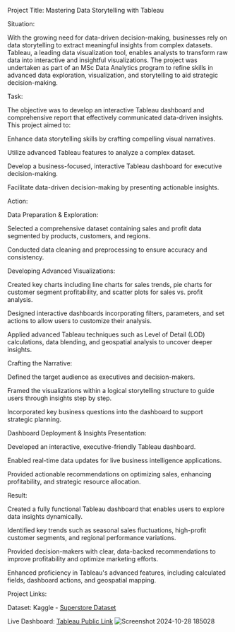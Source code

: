 Project Title: Mastering Data Storytelling with Tableau

Situation:

With the growing need for data-driven decision-making, businesses rely on data storytelling to extract meaningful insights from complex datasets. Tableau, a leading data visualization tool, enables analysts to transform raw data into interactive and insightful visualizations. The project was undertaken as part of an MSc Data Analytics program to refine skills in advanced data exploration, visualization, and storytelling to aid strategic decision-making.

Task:

The objective was to develop an interactive Tableau dashboard and comprehensive report that effectively communicated data-driven insights. This project aimed to:

Enhance data storytelling skills by crafting compelling visual narratives.

Utilize advanced Tableau features to analyze a complex dataset.

Develop a business-focused, interactive Tableau dashboard for executive decision-making.

Facilitate data-driven decision-making by presenting actionable insights.

Action:

Data Preparation & Exploration:

Selected a comprehensive dataset containing sales and profit data segmented by products, customers, and regions.

Conducted data cleaning and preprocessing to ensure accuracy and consistency.

Developing Advanced Visualizations:

Created key charts including line charts for sales trends, pie charts for customer segment profitability, and scatter plots for sales vs. profit analysis.

Designed interactive dashboards incorporating filters, parameters, and set actions to allow users to customize their analysis.

Applied advanced Tableau techniques such as Level of Detail (LOD) calculations, data blending, and geospatial analysis to uncover deeper insights.

Crafting the Narrative:

Defined the target audience as executives and decision-makers.

Framed the visualizations within a logical storytelling structure to guide users through insights step by step.

Incorporated key business questions into the dashboard to support strategic planning.

Dashboard Deployment & Insights Presentation:

Developed an interactive, executive-friendly Tableau dashboard.

Enabled real-time data updates for live business intelligence applications.

Provided actionable recommendations on optimizing sales, enhancing profitability, and strategic resource allocation.

Result:

Created a fully functional Tableau dashboard that enables users to explore data insights dynamically.

Identified key trends such as seasonal sales fluctuations, high-profit customer segments, and regional performance variations.

Provided decision-makers with clear, data-backed recommendations to improve profitability and optimize marketing efforts.

Enhanced proficiency in Tableau's advanced features, including calculated fields, dashboard actions, and geospatial mapping.

Project Links:

Dataset: Kaggle - [Superstore Dataset](https://www.kaggle.com/datasets/vivek468/superstore-dataset-final)

Live Dashboard: [Tableau Public Link](https://public.tableau.com/app/profile/karankumar.hirapara/viz/Practicalskillsassessment_17301344048350/Dashboard1)
![Screenshot 2024-10-28 185028](https://github.com/user-attachments/assets/ab38c902-2bdb-4ee4-8f73-025708fae0a4)

